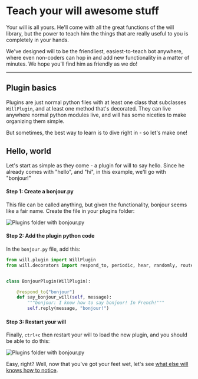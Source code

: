# Teach your will awesome stuff

Your will is all yours.  He'll come with all the great functions of the will library, but the power to teach him the things that are really useful to you is completely in your hands.

We've designed will to be the friendliest, easiest-to-teach bot anywhere, where even non-coders can hop in and add new functionality in a matter of minutes.  We hope you'll find him as friendly as we do!

---

## Plugin basics

Plugins are just normal python files with at least one class that subclasses `WillPlugin`, and at least one method that's decorated. They can live anywhere normal python modules live, and will has some niceties to make organizing them simple.

But sometimes, the best way to learn is to dive right in - so let's make one!


## Hello, world

Let's start as simple as they come - a plugin for will to say hello.  Since he already comes with "hello", and "hi", in this example, we'll go with "bonjour!"

#### Step 1: Create a bonjour.py

This file can be called anything, but given the functionality, bonjour seems like a fair name.  Create the file in your plugins folder:

![Plugins folder with bonjour.py](../../img/plugins_bonjour.gif)

#### Step 2: Add the plugin python code

In the `bonjour.py` file, add this:

```python
from will.plugin import WillPlugin
from will.decorators import respond_to, periodic, hear, randomly, route, rendered_template, require_settings


class BonjourPlugin(WillPlugin):

    @respond_to("bonjour")
    def say_bonjour_will(self, message):
        """bonjour: I know how to say bonjour! In French!"""
        self.reply(message, "bonjour!")


```

#### Step 3: Restart your will

Finally, `ctrl+c` then restart your will to load the new plugin, and you should be able to do this:

![Plugins folder with bonjour.py](../../img/bonjour_chat.gif)

Easy, right?  Well, now that you've got your feet wet, let's see  [what else will knows how to notice](notice.md).
